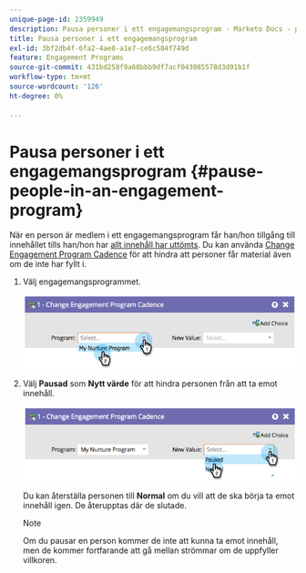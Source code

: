```yaml
---
unique-page-id: 2359949
description: Pausa personer i ett engagemangsprogram - Marketo Docs - produktdokumentation
title: Pausa personer i ett engagemangsprogram
exl-id: 3bf2db4f-6fa2-4ae8-a1e7-ce6c584f749d
feature: Engagement Programs
source-git-commit: 431bd258f9a68bbb9df7acf043085578d3d91b1f
workflow-type: tm+mt
source-wordcount: '126'
ht-degree: 0%

---
```


# Pausa personer i ett engagemangsprogram {#pause-people-in-an-engagement-program}

När en person är medlem i ett engagemangsprogram får han/hon tillgång till innehållet tills han/hon har [allt innehåll har uttömts](people-who-have-exhausted-content.md). Du kan använda [Change Engagement Program Cadence](/help/marketo/product-docs/core-marketo-concepts/smart-campaigns/program-flow-actions/change-engagement-program-cadence.md) för att hindra att personer får material även om de inte har fyllt i.

1. Välj engagemangsprogrammet.

   ![](assets/image2014-9-22-14-3a49-3a27.png)

1. Välj **Pausad** som **Nytt värde** för att hindra personen från att ta emot innehåll.

   ![](assets/image2014-9-22-14-3a49-3a31.png)

   Du kan återställa personen till **Normal** om du vill att de ska börja ta emot innehåll igen. De återupptas där de slutade.

   >[!NOTE]
   >
   >Om du pausar en person kommer de inte att kunna ta emot innehåll, men de kommer fortfarande att gå mellan strömmar om de uppfyller villkoren.

